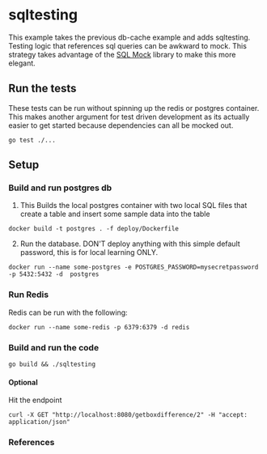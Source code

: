 # sqltesting

This example takes the previous db-cache example and adds sqltesting. Testing
logic that references sql queries can be awkward to mock. This strategy takes
advantage of the [SQL Mock](https://github.com/DATA-DOG/go-sqlmock) library to
make this more elegant.

## Run the tests

These tests can be run without spinning up the redis or postgres container. 
This makes another argument for test driven development as its actually 
easier to get started because dependencies can all be mocked out. 

```
go test ./...
```


## Setup

### Build and run postgres db

1. This Builds the local postgres container with two local SQL files that create a table
and insert some sample data into the table

```
docker build -t postgres . -f deploy/Dockerfile
```

2. Run the database. DON'T deploy anything with this simple default password,
this is for local learning ONLY.

```
docker run --name some-postgres -e POSTGRES_PASSWORD=mysecretpassword  -p 5432:5432 -d  postgres
```

### Run Redis

Redis can be run with the following:

```
docker run --name some-redis -p 6379:6379 -d redis
```


### Build and run the code

```
go build && ./sqltesting
```


#### Optional

Hit the endpoint

```
curl -X GET "http://localhost:8080/getboxdifference/2" -H "accept: application/json"
```

### References
